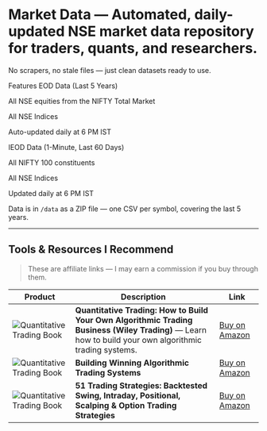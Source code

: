 #  Market Data — Automated, daily-updated NSE market data repository for traders, quants, and researchers.
No scrapers, no stale files — just clean datasets ready to use.

Features
EOD Data (Last 5 Years)

All NSE equities from the NIFTY Total Market

All NSE Indices

Auto-updated daily at 6 PM IST

IEOD Data (1-Minute, Last 60 Days)

All NIFTY 100 constituents

All NSE Indices 

Updated daily at 6 PM IST

Data is in `/data` as a ZIP file — one CSV per symbol, covering the last 5 years.

---
##  Tools & Resources I Recommend

> These are affiliate links — I may earn a commission if you buy through them.

| Product | Description | Link |
| --- | --- | --- |
| ![Quantitative Trading Book](https://m.media-amazon.com/images/I/815yKdWZ3dL._SY522_.jpg) | **Quantitative Trading: How to Build Your Own Algorithmic Trading Business (Wiley Trading)** — Learn how to build your own algorithmic trading systems. | [Buy on Amazon](https://amzn.to/45J35MT) |
| ![Quantitative Trading Book](https://m.media-amazon.com/images/I/61Zh+8lJlUL._SY522_.jpg) | **Building Winning Algorithmic Trading Systems** | [Buy on Amazon](https://amzn.to/46RLxiU) |
| ![Quantitative Trading Book](https://m.media-amazon.com/images/I/71pFKJr+RgL._SY522_.jpg) | **51 Trading Strategies: Backtested Swing, Intraday, Positional, Scalping & Option Trading Strategies** | [Buy on Amazon](https://amzn.to/4mbM04c) |
